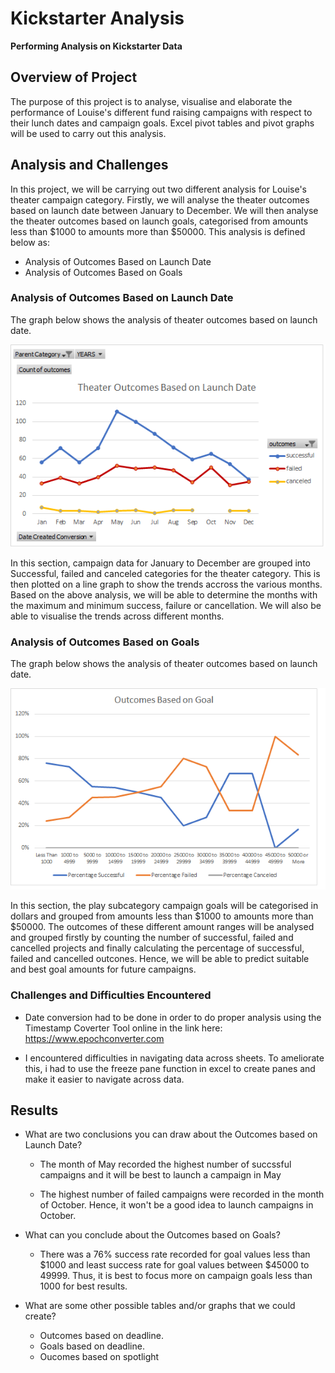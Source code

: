 # Kickstarter Analysis
**Performing Analysis on Kickstarter Data**

  ## Overview of Project
  The purpose of this project is to analyse, visualise and elaborate the performance of Louise's different fund raising campaigns with respect to their lunch dates and campaign goals. Excel pivot tables and pivot graphs will be used to carry out this analysis.

  ## Analysis and Challenges
  In this project, we will be carrying out two different analysis for Louise's theater campaign category.
  Firstly, we will analyse the theater outcomes based on launch date between January to December. We will then analyse the theater outcomes based on launch goals, categorised from amounts less than $1000 to amounts more than $50000. This analysis is defined below as:
   + Analysis of Outcomes Based on Launch Date
   + Analysis of Outcomes Based on Goals

   ### Analysis of Outcomes Based on Launch Date
   The graph below shows the analysis of theater outcomes based on launch date.

   ![Launch_Date_Oucomes](https://github.com/nnamdiilokah/kickstarter-analysis/blob/main/Theater_Outcomes_vs_Launch.png)
   
   In this section, campaign data for January to December are grouped into Successful, failed and canceled categories for the theater category. This is then plotted on a line graph to show the trends accross the various months. Based on the above analysis, we will be able to determine the months with the maximum and minimum success, failure or cancellation. We will also be able to visualise the trends across different months.

   ### Analysis of Outcomes Based on Goals
   The graph below shows the analysis of theater outcomes based on launch date.

   ![Goals_Oucomes](https://github.com/nnamdiilokah/kickstarter-analysis/blob/main/Outcomes_vs_Goals.png)

   In this section, the play subcategory campaign goals will be categorised in dollars and grouped from amounts less than $1000 to amounts more than $50000. The outcomes of these different amount ranges will be analysed and grouped firstly by counting the number of successful, failed and cancelled projects and finally calculating the percentage of successful, failed and cancelled outcones. Hence, we will be able to predict suitable and best goal amounts for future campaigns.

   ### Challenges and Difficulties Encountered
   + Date conversion had to be done in order to do proper analysis using the Timestamp Coverter Tool online in the link here: https://www.epochconverter.com

   + I encountered difficulties in navigating data across sheets. To ameliorate this, i had to use the freeze pane function in excel to create panes and make it easier to navigate across data.

## Results

- What are two conclusions you can draw about the Outcomes based on Launch Date?
   + The month of May recorded the highest number of succssful campaigns and it will be best to launch a campaign in May

   + The highest number of failed campaigns were recorded in the month of October. Hence, it won't be a good idea to launch campaigns in October.

- What can you conclude about the Outcomes based on Goals?
   + There was a 76% success rate recorded for goal values less than $1000 and least success rate for goal values between $45000 to 49999. Thus, it is best to focus more on campaign goals less than 1000 for best results.

- What are some other possible tables and/or graphs that we could create?
   + Outcomes based on deadline.
   + Goals based on deadline.
   + Oucomes based on spotlight
